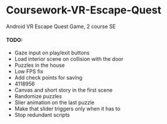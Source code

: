 # Coursework-VR-Escape-Quest
Android VR Escape Quest Game, 2 course SE

#### TODO:

* Gaze input on play/exit buttons
* Load interior scene on collision with the door
* Puzzles in the house
* Low FPS fix
* Add check points for saving
* 4118956
* Canvas and short story in the first scene
* Randomize puzzles
* Slier animation on the last puzzle
* Make that slider triggers only when it has to
* Stop redundant scripts
